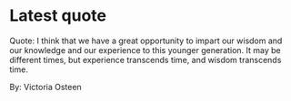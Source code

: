 # Latest quote 

Quote: I think that we have a great opportunity to impart our wisdom and our knowledge and our experience to this younger generation. It may be different times, but experience transcends time, and wisdom transcends time. 

By: Victoria Osteen